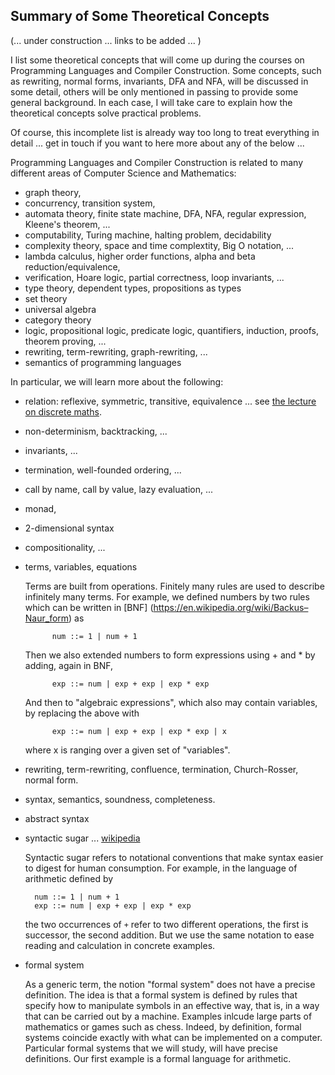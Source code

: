 ## Summary of Some Theoretical Concepts

(... under construction ... links to be added ... )

I list some theoretical concepts that will come up during the courses on Programming Languages and Compiler Construction. Some concepts, such as rewriting, normal forms, invariants, DFA and NFA, will be discussed in some detail, others will be only mentioned in passing to provide some general background. In each case, I will take care to explain how the theoretical concepts solve practical problems. 

Of course, this incomplete list is already way too long to treat everything in detail ... get in touch if you want to here more about any of the below ...

Programming Languages and Compiler Construction is related to many different areas of Computer Science and Mathematics:

- graph theory, 
- concurrency, transition system, 
- automata theory, finite state machine, DFA, NFA, regular expression, Kleene's theorem, ...
- computability, Turing machine, halting problem, decidability
- complexity theory, space and time complextity, Big O notation, ...
- lambda calculus, higher order functions, alpha and beta reduction/equivalence, 
- verification, Hoare logic, partial correctness, loop invariants, ...
- type theory, dependent types, propositions as types
- set theory
- universal algebra
- category theory
- logic, propositional logic, predicate logic, quantifiers, induction, proofs, theorem proving, ...
- rewriting, term-rewriting, graph-rewriting, ...
- semantics of programming languages

In particular, we will learn more about the following:

- relation: reflexive, symmetric, transitive, equivalence ... see [the lecture on discrete maths]().
- non-determinism, backtracking, ...
- invariants, ...
- termination, well-founded ordering, ...
- call by name, call by value, lazy evaluation, ...
- monad, 

- 2-dimensional syntax

- compositionality, ...

- terms, variables, equations

    Terms are built from operations. Finitely many rules are used to describe   infinitely many terms.
    For example, we defined numbers by two rules which can be written in [BNF]  (https://en.wikipedia.org/wiki/Backus–Naur_form) as

            num ::= 1 | num + 1

    Then we also extended numbers to form expressions using + and * by  adding, again in BNF,

            exp ::= num | exp + exp | exp * exp

    And then to "algebraic expressions", which also may contain variables, by   replacing the above with

            exp ::= num | exp + exp | exp * exp | x

    where x is ranging over a given set of "variables".

- rewriting, term-rewriting, confluence, termination, Church-Rosser, normal form.

- syntax, semantics, soundness, completeness.

- abstract syntax

- syntactic sugar ... [wikipedia](https://en.wikipedia.org/wiki/Syntactic_sugar)

    Syntactic sugar refers to notational conventions that make syntax easier to digest for human consumption. For example, in the language of arithmetic defined by 

        num ::= 1 | num + 1
        exp ::= num | exp + exp | exp * exp
        
    the two occurrences of `+` refer to two different operations, the first is successor, the second addition. But we use the same notation to ease reading and calculation in concrete examples.

- formal system

    As a generic term, the notion "formal system" does not have a precise   definition. The idea is that a formal system is defined by rules that     specify how to manipulate symbols in an effective way, that is, in a way    that can be carried out by a machine. Examples inlcude large parts of  mathematics or games such as chess. Indeed, by definition, formal systems    coincide exactly with what can be implemented on a computer. Particular    formal systems that we will study, will have precise definitions. Our  first example is a formal language for arithmetic.
